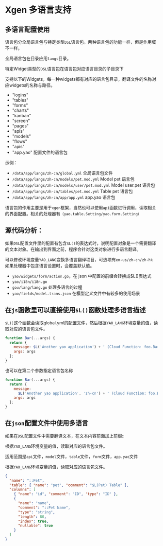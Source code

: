 # Xgen 多语言支持

## 多语言配置使用

语言包分全局语言包与特定类型`DSL`语言包。两种语言包的功能一样，但是作用域不一样。

全局语言包在目录应用`langs`目录。

特定Widget类型的`DSL`语言包在语言包对应语言目录的子目录下

支持以下的Widgets，每一种widgets都有对应的语言包目录，翻译文件的名称对应widgets的名称与路径。

- "logins"
- "tables"
- "forms"
- "charts"
- "kanban"
- "screen"
- "pages"
- "apis"
- "models"
- "flows"
- "apis"
- "app.yao" 配置文件的语言包

示例：

- `/data/app/langs/zh-cn/global.yml` 全局语言包文件
- `/data/app/langs/zh-cn/models/pet.mod.yml` Model pet 语言包
- `/data/app/langs/zh-cn/models/user/pet.mod.yml` Model user.pet 语言包
- `/data/app/langs/zh-cn/tables/pet.mod.yml` Table pet 语言包
- `/data/app/langs/zh-cn/app/app.yml` app.yao 语言包

语言包的作用主要是用于`xgen`框架，当然也可以使用`api`函数进行调用，读取相关的界面配置。相关的处理器有`（yao.table.Setting/yao.form.Setting）`

## 源代码分析：

如果`DSL`配置文件里的配置有包含`$L()`的表达式时，说明配置对象是一个需要翻译的文本对象。在输出到界面之前，程序会针对这类对象进行多语言翻译。

可以修改环境变量`YAO_LANG`变换多语言翻译项目，可选项有`en-us/zh-cn/zh-hk`
如果处理器中包含语言设置时，会覆盖默认值。

- `yao/widgets/form/action.go`，在 json 中配置的前缀会转换成$L()表达式
- `yao/i18n/i18n.go`
- `gou/lang/lang.go` 处理多语言的过程
- `yao/fields/model.trans.json` 在模型定义文件中有较多的使用场景

## 在`js`函数里可以直接使用`$L()`函数处理多语言描述

`$L()`这个函数会读取global.yml的配置文件，然后根据`YAO_LANG`环境变量的值，读取对应的语言包文件。

```js
function Bar(...args) {
  return {
    message: $L('Another yao application') + ' (Cloud Function: foo.Bar)',
    args: args
  };
}
```

也可以在第二个参数指定语言包名称

```js
function Bar(...args) {
  return {
    message:
      $L('Another yao application', 'zh-cn') + ' (Cloud Function: foo.Bar)',
    args: args
  };
}
```

## 在`json`配置文件中使用多语言

如果在`DSL`配置文件中需要翻译文本，在文本内容前面加上前缀::

根据`YAO_LANG`环境变量的值，读取对应的语言包文件。

适用范围是`api`文件，`model`文件，`table`文件，`form`文件，`app.yao`文件

根据`YAO_LANG`环境变量的值，读取对应的语言包文件。

```json
{
  "name": "::Pet",
  "table": { "name": "pet", "comment": "$L(Pet) Table" },
  "columns": [
    { "name": "id", "comment": "ID", "type": "ID" },
    {
      "name": "name",
      "comment": "::Pet Name",
      "type": "string",
      "length": 80,
      "index": true,
      "nullable": true
    }
  ]
}
```
